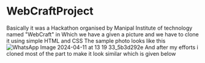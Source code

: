 # WebCraftProject
Basically it was a Hackathon organised by Manipal Institute of technology 
named "WebCraft" in Which we have a given a picture and we have to clone it using simple HTML and CSS 
The sample photo looks like this
![WhatsApp Image 2024-04-11 at 13 19 33_5b3d292e](https://github.com/Vikram-Singh0/WebCraftProject/assets/153545205/5869954d-1e38-47e9-8dea-1d0387d32e92)
And after my efforts i cloned most of the part  to make it look similar which is given below


